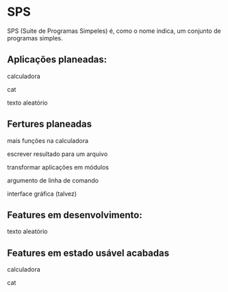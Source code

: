 # SPS
SPS (Suite de Programas Simpeles) é, como o nome indica, um conjunto de programas simples. 

 
 ## Aplicações planeadas:
  
  calculadora
  
  cat 
  
  texto aleatório
  
## Fertures planeadas
mais funções na calculadora

escrever resultado para um arquivo

transformar aplicações em módulos

argumento de linha de comando

interface gráfica (talvez)

## Features em desenvolvimento:

texto aleatório

## Features em estado usável acabadas
calculadora 

cat

